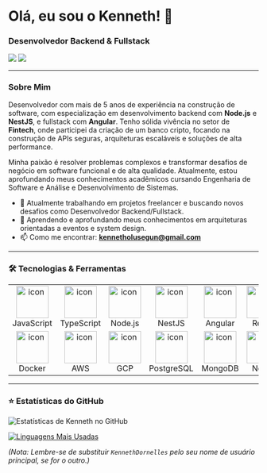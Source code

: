 # Olá, eu sou o Kenneth! 👋

### Desenvolvedor Backend & Fullstack

<p align="left">
  <a href="mailto:kennetholusegun@gmail.com" target="_blank"><img src="https://img.shields.io/badge/Gmail-D14836?style=for-the-badge&logo=gmail&logoColor=white" /></a>
  <a href="https://linkedin.com/in/kennethjesus" target="_blank"><img src="https://img.shields.io/badge/LinkedIn-0077B5?style=for-the-badge&logo=linkedin&logoColor=white" /></a>
</p>

---

### Sobre Mim

Desenvolvedor com mais de 5 anos de experiência na construção de software, com especialização em desenvolvimento backend com **Node.js** e **NestJS**, e fullstack com **Angular**. Tenho sólida vivência no setor de **Fintech**, onde participei da criação de um banco cripto, focando na construção de APIs seguras, arquiteturas escaláveis e soluções de alta performance.

Minha paixão é resolver problemas complexos e transformar desafios de negócio em software funcional e de alta qualidade. Atualmente, estou aprofundando meus conhecimentos acadêmicos cursando Engenharia de Software e Análise e Desenvolvimento de Sistemas.

- 🔭 Atualmente trabalhando em projetos freelancer e buscando novos desafios como Desenvolvedor Backend/Fullstack.
- 🌱 Aprendendo e aprofundando meus conhecimentos em arquiteturas orientadas a eventos e system design.
- 📫 Como me encontrar: **kennetholusegun@gmail.com**

---

### 🛠️ Tecnologias & Ferramentas

<table>
  <tr>
    <td align="center" width="96">
      <img src="https://techstack-generator.vercel.app/js-icon.svg" alt="icon" width="65" height="65" />
      <br>JavaScript
    </td>
    <td align="center" width="96">
      <img src="https://techstack-generator.vercel.app/ts-icon.svg" alt="icon" width="65" height="65" />
      <br>TypeScript
    </td>
    <td align="center" width="96">
      <img src="https://techstack-generator.vercel.app/nodejs-icon.svg" alt="icon" width="65" height="65" />
      <br>Node.js
    </td>
    <td align="center" width="96">
      <img src="https://techstack-generator.vercel.app/nestjs-icon.svg" alt="icon" width="65" height="65" />
      <br>NestJS
    </td>
    <td align="center" width="96">
      <img src="https://techstack-generator.vercel.app/angular-icon.svg" alt="icon" width="65" height="65" />
      <br>Angular
    </td>
    <td align="center" width="96">
      <img src="https://techstack-generator.vercel.app/react-icon.svg" alt="icon" width="65" height="65" />
      <br>React
    </td>
     <td align="center" width="96">
      <img src="https://techstack-generator.vercel.app/graphql-icon.svg" alt="icon" width="65" height="65" />
      <br>GraphQL
    </td>
  </tr>
  <tr>
    <td align="center" width="96">
      <img src="https://techstack-generator.vercel.app/docker-icon.svg" alt="icon" width="65" height="65" />
      <br>Docker
    </td>
    <td align="center" width="96">
      <img src="https://techstack-generator.vercel.app/aws-icon.svg" alt="icon" width="65" height="65" />
      <br>AWS
    </td>
     <td align="center" width="96">
      <img src="https://techstack-generator.vercel.app/gcp-icon.svg" alt="icon" width="65" height="65" />
      <br>GCP
    </td>
    <td align="center" width="96">
      <img src="https://techstack-generator.vercel.app/postgresql-icon.svg" alt="icon" width="65" height="65" />
      <br>PostgreSQL
    </td>
    <td align="center" width="96">
      <img src="https://techstack-generator.vercel.app/mongodb-icon.svg" alt="icon" width="65" height="65" />
      <br>MongoDB
    </td>
     <td align="center" width="96">
      <img src="https://techstack-generator.vercel.app/nginx-icon.svg" alt="icon" width="65" height="65" />
      <br>Nginx
    </td>
     <td align="center" width="96">
      <img src="https://techstack-generator.vercel.app/git-icon.svg" alt="icon" width="65" height="65" />
      <br>Git
    </td>
  </tr>
</table>

---

### ⭐ Estatísticas do GitHub

![Estatísticas de Kenneth no GitHub](https://github-readme-stats.vercel.app/api?username=KennethDornelles&show_icons=true&theme=dracula&include_all_commits=true&count_private=true)

[![Linguagens Mais Usadas](https://github-readme-stats.vercel.app/api/top-langs/?username=KennethDornelles&layout=compact&langs_count=7&theme=dracula)](https://github.com/anuraghazra/github-readme-stats)

*(Nota: Lembre-se de substituir `KennethDornelles` pelo seu nome de usuário principal, se for o outro.)*
